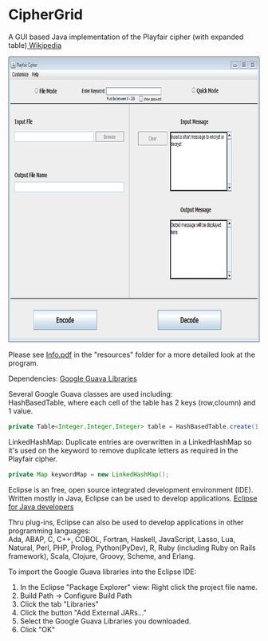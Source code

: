 # CipherGrid
A GUI based Java implementation of the Playfair cipher (with expanded table)<a href="http://en.wikipedia.org/wiki/Playfair_cipher" target="_blank"> Wikipedia</a>  

<img src="CipherGrid/images/CipherGrid.png" alt="CipherGrid"  width="837" height="572" CipherGrid>  

Please see <a href="https://github.com/speritzl9001/CipherGrid/blob/master/CipherGrid/resources/Info.pdf" target="_blank">Info.pdf</a> in the "resources" folder for a more detailed look at the program.  

Dependencies: <a href="https://code.google.com/p/guava-libraries/" target="_blank">Google Guava Libraries</a>  

Several Google Guava classes are used including:  
HashBasedTable, where each cell of the table has 2 keys (row,cloumn) and 1 value.  
```java
private Table<Integer,Integer,Integer> table = HashBasedTable.create(1, 1, 12);  
```

LinkedHashMap: Duplicate entries are overwritten in a LinkedHashMap so it's used on the keyword to remove duplicate letters as required in the Playfair cipher.    
```java
private Map keywordMap = new LinkedHashMap();
```

Eclipse is an free, open source integrated development environment (IDE). Written mostly in Java, Eclipse can be used to develop applications. <a href="http://eclipse.org/downloads/packages/eclipse-ide-java-developers/lunasr2" target="_blank">Eclipse for Java developers</a>  

Thru plug-ins, Eclipse can also be used to develop applications in other programming languages:  
Ada, ABAP, C, C++, COBOL, Fortran, Haskell, JavaScript, Lasso, Lua, Natural, Perl, PHP, Prolog, Python(PyDev), R, Ruby (including Ruby on Rails framework), Scala, Clojure, Groovy, Scheme, and Erlang.  

To import the Google Guava libraries into the Eclipse IDE:   
  
1. In the Eclipse "Package Explorer" view: Right click the project file name.  
2. Build Path -> Configure Build Path  
3. Click the tab "Libraries"   
4. Click the button "Add External JARs..."  
5. Select the Google Guava Libraries you downloaded.  
6. Click "OK"
